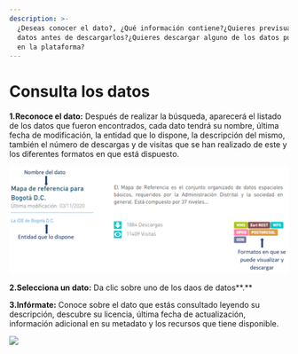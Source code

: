 ```yaml
---
description: >-
  ¿Deseas conocer el dato?, ¿Qué información contiene?¿Quieres previsualizar los
  datos antes de descargarlos?¿Quieres descargar alguno de los datos publicados
  en la plataforma?
---
```


# Consulta los datos

**1.Reconoce el dato:** Después de realizar la búsqueda, aparecerá el listado de los datos  que fueron encontrados, cada dato tendrá su nombre, última fecha de modificación, la entidad que lo dispone, la descripción del mismo, también el número de descargas y de visitas que se han realizado de este y los diferentes formatos en que está dispuesto.

![](../../.gitbook/assets/23.png)

**2.Selecciona un dato:** Da clic sobre uno de los daos de datos**.**

 **3.Infórmate:** Conoce sobre el dato que estás consultado leyendo su descripción, descubre su licencia, última fecha de actualización, información adicional en su metadato y los recursos que tiene disponible.

![](https://gblobscdn.gitbook.com/assets%2F-LNorL6k0-dVVsFN2gVn%2F-LX0_wNNmL5a0x7_hMMn%2F-LX0fQWdAJFc_C7QV90-%2Fimage.png?alt=media&token=4798b6c1-4fed-439e-b1a1-bb37fb0cccfa)

